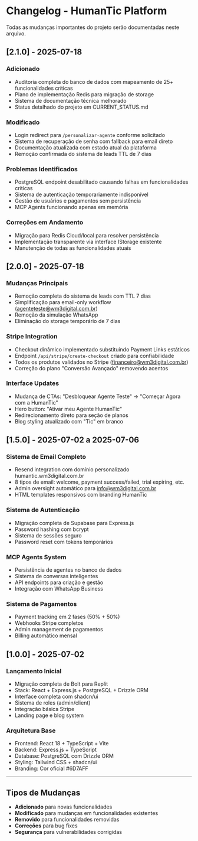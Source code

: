 # Changelog - HumanTic Platform

Todas as mudanças importantes do projeto serão documentadas neste arquivo.

## [2.1.0] - 2025-07-18

### Adicionado
- Auditoria completa do banco de dados com mapeamento de 25+ funcionalidades críticas
- Plano de implementação Redis para migração de storage
- Sistema de documentação técnica melhorado
- Status detalhado do projeto em CURRENT_STATUS.md

### Modificado
- Login redirect para `/personalizar-agente` conforme solicitado
- Sistema de recuperação de senha com fallback para email direto
- Documentação atualizada com estado atual da plataforma
- Remoção confirmada do sistema de leads TTL de 7 dias

### Problemas Identificados
- PostgreSQL endpoint desabilitado causando falhas em funcionalidades críticas
- Sistema de autenticação temporariamente indisponível
- Gestão de usuários e pagamentos sem persistência
- MCP Agents funcionando apenas em memória

### Correções em Andamento
- Migração para Redis Cloud/local para resolver persistência
- Implementação transparente via interface IStorage existente
- Manutenção de todas as funcionalidades atuais

## [2.0.0] - 2025-07-18

### Mudanças Principais
- Remoção completa do sistema de leads com TTL 7 dias
- Simplificação para email-only workflow (agenteteste@wm3digital.com.br)
- Remoção da simulação WhatsApp
- Eliminação do storage temporário de 7 dias

### Stripe Integration
- Checkout dinâmico implementado substituindo Payment Links estáticos
- Endpoint `/api/stripe/create-checkout` criado para confiabilidade
- Todos os produtos validados no Stripe (financeiro@wm3digital.com.br)
- Correção do plano "Conversão Avançado" removendo acentos

### Interface Updates
- Mudança de CTAs: "Desbloquear Agente Teste" → "Começar Agora com a HumanTic"
- Hero button: "Ativar meu Agente HumanTic"
- Redirecionamento direto para seção de planos
- Blog styling atualizado com "Tic" em branco

## [1.5.0] - 2025-07-02 a 2025-07-06

### Sistema de Email Completo
- Resend integration com domínio personalizado humantic.wm3digital.com.br
- 8 tipos de email: welcome, payment success/failed, trial expiring, etc.
- Admin oversight automático para info@wm3digital.com.br
- HTML templates responsivos com branding HumanTic

### Sistema de Autenticação
- Migração completa de Supabase para Express.js
- Password hashing com bcrypt
- Sistema de sessões seguro
- Password reset com tokens temporários

### MCP Agents System
- Persistência de agentes no banco de dados
- Sistema de conversas inteligentes
- API endpoints para criação e gestão
- Integração com WhatsApp Business

### Sistema de Pagamentos
- Payment tracking em 2 fases (50% + 50%)
- Webhooks Stripe completos
- Admin management de pagamentos
- Billing automático mensal

## [1.0.0] - 2025-07-02

### Lançamento Inicial
- Migração completa de Bolt para Replit
- Stack: React + Express.js + PostgreSQL + Drizzle ORM
- Interface completa com shadcn/ui
- Sistema de roles (admin/client)
- Integração básica Stripe
- Landing page e blog system

### Arquitetura Base
- Frontend: React 18 + TypeScript + Vite
- Backend: Express.js + TypeScript
- Database: PostgreSQL com Drizzle ORM
- Styling: Tailwind CSS + shadcn/ui
- Branding: Cor oficial #6D7AFF

---

## Tipos de Mudanças
- **Adicionado** para novas funcionalidades
- **Modificado** para mudanças em funcionalidades existentes
- **Removido** para funcionalidades removidas
- **Correções** para bug fixes
- **Segurança** para vulnerabilidades corrigidas